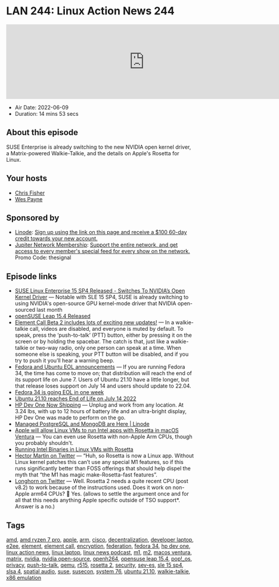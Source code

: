 # LAN 244: Linux Action News 244

<iframe src="https://player.fireside.fm/v2/DAcK9LdX+SI09q5UF?theme=dark" width="740" height="200" frameborder="0" scrolling="no"></iframe>

* Air Date: 2022-06-09
* Duration: 14 mins 53 secs

## About this episode

SUSE Enterprise is already switching to the new NVIDIA open kernel driver, a Matrix-powered Walkie-Talkie, and the details on Apple's Rosetta for Linux.

## Your hosts
* [Chris Fisher](https://linuxactionnews.com/hosts/chris)
* [Wes Payne](https://linuxactionnews.com/hosts/wes)

## Sponsored by

  * [Linode](http://linode.com/lan): [Sign up using the link on this page and receive a $100 60-day credit towards your new account. ](http://linode.com/lan)
  * [Jupiter Network Membership](http://jupiter.party): [Support the entire network, and get access to every member's special feed for every show on the network.](http://jupiter.party) Promo Code: thesignal



## Episode links

  * [SUSE Linux Enterprise 15 SP4 Released - Switches To NVIDIA’s Open Kernel Driver](https://www.phoronix.com/scan.php?page=news_item&px=SUSE-Linux-Enterprise-15-SP4 "SUSE Linux Enterprise 15 SP4 Released - Switches To NVIDIA’s Open Kernel Driver") — Notable with SLE 15 SP4, SUSE is already switching to using NVIDIA's open-source GPU kernel-mode driver that NVIDIA open-sourced last month
  * [openSUSE Leap 15.4 Released ](https://www.phoronix.com/scan.php?page=news_item&px=openSUSE-Leap-15.4 "openSUSE Leap 15.4 Released ")
  * [Element Call Beta 2 includes lots of exciting new updates!](https://element.io/blog/element-call-beta-2-encryption-spatial-audio-walkie-talkie-mode-and-more/ "Element Call Beta 2 includes lots of exciting new updates!") — In a walkie-talkie call, videos are disabled, and everyone is muted by default. To speak, press the ‘push-to-talk’ (PTT) button, either by pressing it on the screen or by holding the spacebar. The catch is that, just like a walkie-talkie or two-way radio, only one person can speak at a time. When someone else is speaking, your PTT button will be disabled, and if you try to push it you’ll hear a warning beep. 
  * [Fedora and Ubuntu EOL announcements](https://lwn.net/Articles/896804/ "Fedora and Ubuntu EOL announcements") — If you are running Fedora 34, the time has come to move on; that distribution will reach the end of its support life on June 7. Users of Ubuntu 21.10 have a little longer, but that release loses support on July 14 and users should update to 22.04.
  * [Fedora 34 is going EOL in one week](https://lwn.net/Articles/896806/ "Fedora 34 is going EOL in one week")
  * [Ubuntu 21.10 reaches End of Life on July 14 2022](https://lwn.net/Articles/896805/ "Ubuntu 21.10 reaches End of Life on July 14 2022")
  * [HP Dev One Now Shipping](https://hpdevone.com/#specs "HP Dev One Now Shipping") — Unplug and work from any location. At 3.24 lbs, with up to 12 hours of battery life and an ultra-bright display, HP Dev One was made to perform on the go.
  * [Managed PostgreSQL and MongoDB are Here | Linode](https://www.linode.com/blog/databases/mongodb-postgresql-linode-managed-databases/ "Managed PostgreSQL and MongoDB are Here | Linode")
  * [Apple will allow Linux VMs to run Intel apps with Rosetta in macOS Ventura](https://arstechnica.com/gadgets/2022/06/macos-ventura-will-extend-rosetta-support-to-linux-virtual-machines/ "Apple will allow Linux VMs to run Intel apps with Rosetta in macOS Ventura") — You can even use Rosetta with non-Apple Arm CPUs, though you probably shouldn't.
  * [Running Intel Binaries in Linux VMs with Rosetta](https://developer.apple.com/documentation/virtualization/running_intel_binaries_in_linux_vms_with_rosetta?language=objc "Running Intel Binaries in Linux VMs with Rosetta")
  * [Hector Martin on Twitter](https://twitter.com/marcan42/status/1534030476264218624 "Hector Martin on Twitter") — “Huh, so Rosetta is now a Linux app. Without Linux kernel patches this can’t use any special M1 features, so if this runs significantly better than FOSS offerings that should help dispel the myth that “the M1 has magic make-Rosetta-fast features”. 
  * [Longhorn on Twitter](https://twitter.com/never_released/status/1534127641082593281 "Longhorn on Twitter") — Well. Rosetta 2 needs a quite recent CPU (post v8.2) to work because of the instructions used. Does it work on non-Apple arm64 CPUs? 🤔 Yes. (allows to settle the argument once and for all that this needs anything Apple specific outside of TSO support*. Answer is a no.)



## Tags

[amd](https://linuxactionnews.com/tags/amd), [amd ryzen 7 pro](https://linuxactionnews.com/tags/amd%20ryzen%207%20pro), [apple](https://linuxactionnews.com/tags/apple), [arm](https://linuxactionnews.com/tags/arm), [cisco](https://linuxactionnews.com/tags/cisco), [decentralization](https://linuxactionnews.com/tags/decentralization), [developer laptop](https://linuxactionnews.com/tags/developer%20laptop), [e2ee](https://linuxactionnews.com/tags/e2ee), [element](https://linuxactionnews.com/tags/element), [element call](https://linuxactionnews.com/tags/element%20call), [encryption](https://linuxactionnews.com/tags/encryption), [federation](https://linuxactionnews.com/tags/federation), [fedora 34](https://linuxactionnews.com/tags/fedora%2034), [hp dev one](https://linuxactionnews.com/tags/hp%20dev%20one), [linux action news](https://linuxactionnews.com/tags/linux%20action%20news), [linux laptop](https://linuxactionnews.com/tags/linux%20laptop), [linux news podcast](https://linuxactionnews.com/tags/linux%20news%20podcast), [m1](https://linuxactionnews.com/tags/m1), [m2](https://linuxactionnews.com/tags/m2), [macos ventura](https://linuxactionnews.com/tags/macos%20ventura), [matrix](https://linuxactionnews.com/tags/matrix), [nvidia](https://linuxactionnews.com/tags/nvidia), [nvidia open-source](https://linuxactionnews.com/tags/nvidia%20open-source), [openh264](https://linuxactionnews.com/tags/openh264), [opensuse leap 15.4](https://linuxactionnews.com/tags/opensuse%20leap%2015.4), [pop!_os](https://linuxactionnews.com/tags/pop!_os), [privacy](https://linuxactionnews.com/tags/privacy), [push-to-talk](https://linuxactionnews.com/tags/push-to-talk), [qemu](https://linuxactionnews.com/tags/qemu), [r515](https://linuxactionnews.com/tags/r515), [rosetta 2](https://linuxactionnews.com/tags/rosetta%202), [security](https://linuxactionnews.com/tags/security), [sev-es](https://linuxactionnews.com/tags/sev-es), [sle 15 sp4](https://linuxactionnews.com/tags/sle%2015%20sp4), [slsa 4](https://linuxactionnews.com/tags/slsa%204), [spatial audio](https://linuxactionnews.com/tags/spatial%20audio), [suse](https://linuxactionnews.com/tags/suse), [susecon](https://linuxactionnews.com/tags/susecon), [system 76](https://linuxactionnews.com/tags/system%2076), [ubuntu 21.10](https://linuxactionnews.com/tags/ubuntu%2021.10), [walkie-talkie](https://linuxactionnews.com/tags/walkie-talkie), [x86 emulation](https://linuxactionnews.com/tags/x86%20emulation)